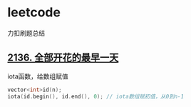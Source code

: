 # leetcode
力扣刷题总结

## [2136. 全部开花的最早一天](https://leetcode.cn/problems/earliest-possible-day-of-full-bloom/)

iota函数，给数组赋值
```C++
vector<int>id(n);
iota(id.begin(), id.end(), 0); // iota数组赋初值，从0到n-1
```

